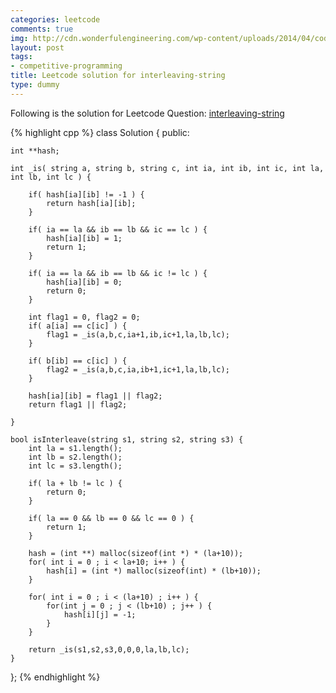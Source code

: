 ```yaml
---
categories: leetcode
comments: true
img: http://cdn.wonderfulengineering.com/wp-content/uploads/2014/04/code-wallpaper-6.png
layout: post
tags:
- competitive-programming
title: Leetcode solution for interleaving-string
type: dummy
---
```


Following is the solution for Leetcode Question: [interleaving-string](https://leetcode.com/problems/interleaving-string/)

{% highlight cpp %}
class Solution {
public:

    int **hash;

    int _is( string a, string b, string c, int ia, int ib, int ic, int la, int lb, int lc ) {

        if( hash[ia][ib] != -1 ) {
            return hash[ia][ib];
        }

    	if( ia == la && ib == lb && ic == lc ) {
    	    hash[ia][ib] = 1;
    		return 1;
    	}
    
    	if( ia == la && ib == lb && ic != lc ) {
    	    hash[ia][ib] = 0;
    		return 0;
    	}
    	
    	int flag1 = 0, flag2 = 0;
    	if( a[ia] == c[ic] ) {
    		flag1 = _is(a,b,c,ia+1,ib,ic+1,la,lb,lc);
    	}
    	
    	if( b[ib] == c[ic] ) {
    		flag2 = _is(a,b,c,ia,ib+1,ic+1,la,lb,lc);
    	}
    	
    	hash[ia][ib] = flag1 || flag2;
    	return flag1 || flag2;

    }

    bool isInterleave(string s1, string s2, string s3) {
        int la = s1.length();
    	int lb = s2.length();
    	int lc = s3.length();
    	
    	if( la + lb != lc ) {
    		return 0;
    	}
    	
    	if( la == 0 && lb == 0 && lc == 0 ) {
    	    return 1;
    	}
    	
    	hash = (int **) malloc(sizeof(int *) * (la+10));
    	for( int i = 0 ; i < la+10; i++ ) {
    	    hash[i] = (int *) malloc(sizeof(int) * (lb+10));
    	}
    	
    	for( int i = 0 ; i < (la+10) ; i++ ) {
    	    for(int j = 0 ; j < (lb+10) ; j++ ) {
    	        hash[i][j] = -1;
    	    }
    	}

    	return _is(s1,s2,s3,0,0,0,la,lb,lc);
    }
};
{% endhighlight %}